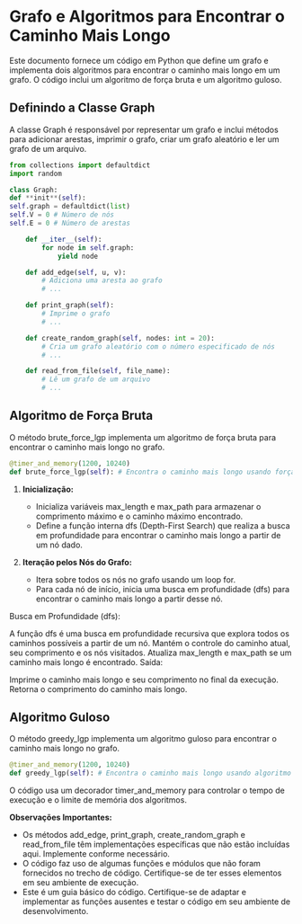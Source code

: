 # Grafo e Algoritmos para Encontrar o Caminho Mais Longo

Este documento fornece um código em Python que define um grafo e implementa dois algoritmos para encontrar o caminho mais longo em um grafo. O código inclui um algoritmo de força bruta e um algoritmo guloso.

## Definindo a Classe Graph

A classe Graph é responsável por representar um grafo e inclui métodos para adicionar arestas, imprimir o grafo, criar um grafo aleatório e ler um grafo de um arquivo.

```python
from collections import defaultdict
import random

class Graph:
def **init**(self):
self.graph = defaultdict(list)
self.V = 0 # Número de nós
self.E = 0 # Número de arestas

    def __iter__(self):
        for node in self.graph:
            yield node

    def add_edge(self, u, v):
        # Adiciona uma aresta ao grafo
        # ...

    def print_graph(self):
        # Imprime o grafo
        # ...

    def create_random_graph(self, nodes: int = 20):
        # Cria um grafo aleatório com o número especificado de nós
        # ...

    def read_from_file(self, file_name):
        # Lê um grafo de um arquivo
        # ...
```

## Algoritmo de Força Bruta

O método brute_force_lgp implementa um algoritmo de força bruta para encontrar o caminho mais longo no grafo.

```python
@timer_and_memory(1200, 10240)
def brute_force_lgp(self): # Encontra o caminho mais longo usando força bruta # ...
```

1. **Inicialização:**

   - Inicializa variáveis max_length e max_path para armazenar o comprimento máximo e o caminho máximo encontrado.
   - Define a função interna dfs (Depth-First Search) que realiza a busca em profundidade para encontrar o caminho mais longo a partir de um nó dado.

2. **Iteração pelos Nós do Grafo:**

   - Itera sobre todos os nós no grafo usando um loop for.
   - Para cada nó de início, inicia uma busca em profundidade (dfs) para encontrar o caminho mais longo a partir desse nó.

Busca em Profundidade (dfs):

A função dfs é uma busca em profundidade recursiva que explora todos os caminhos possíveis a partir de um nó.
Mantém o controle do caminho atual, seu comprimento e os nós visitados.
Atualiza max_length e max_path se um caminho mais longo é encontrado.
Saída:

Imprime o caminho mais longo e seu comprimento no final da execução.
Retorna o comprimento do caminho mais longo.

## Algoritmo Guloso

O método greedy_lgp implementa um algoritmo guloso para encontrar o caminho mais longo no grafo.

```python
@timer_and_memory(1200, 10240)
def greedy_lgp(self): # Encontra o caminho mais longo usando algoritmo guloso # ...
```

O código usa um decorador timer_and_memory para controlar o tempo de execução e o limite de memória dos algoritmos.

**Observações Importantes:**

- Os métodos add_edge, print_graph, create_random_graph e read_from_file têm implementações específicas que não estão incluídas aqui. Implemente conforme necessário.
- O código faz uso de algumas funções e módulos que não foram fornecidos no trecho de código. Certifique-se de ter esses elementos em seu ambiente de execução.
- Este é um guia básico do código. Certifique-se de adaptar e implementar as funções ausentes e testar o código em seu ambiente de desenvolvimento.
